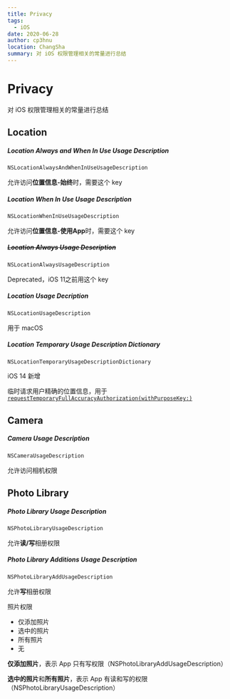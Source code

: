 ```yaml
---
title: Privacy
tags: 
  - iOS
date: 2020-06-28
author: cp3hnu
location: ChangSha
summary: 对 iOS 权限管理相关的常量进行总结
---
```

# Privacy

对 iOS 权限管理相关的常量进行总结

## Location

##### Location Always and When In Use Usage Description

```swift
NSLocationAlwaysAndWhenInUseUsageDescription
```

允许访问**位置信息-始终**时，需要这个 key

##### Location When In Use Usage Description

```swift
NSLocationWhenInUseUsageDescription
```

允许访问**位置信息-使用App**时，需要这个 key

##### ~~Location Always Usage Description~~

```swift
NSLocationAlwaysUsageDescription
```

Deprecated，iOS 11之前用这个 key

##### Location Usage Decription

```swift
NSLocationUsageDescription
```

用于 macOS

##### Location Temporary Usage Description Dictionary

```swift
NSLocationTemporaryUsageDescriptionDictionary
```

iOS 14 新增

临时请求用户精确的位置信息，用于 [`requestTemporaryFullAccuracyAuthorization(withPurposeKey:)`](https://developer.apple.com/documentation/corelocation/cllocationmanager/3600216-requesttemporaryfullaccuracyauth)

## Camera

#####  Camera Usage Description

```swift
NSCameraUsageDescription
```

允许访问相机权限

## Photo Library

##### Photo Library Usage Description

```swift
NSPhotoLibraryUsageDescription
```

允许**读/写**相册权限

##### Photo Library Additions Usage Description

```swift
NSPhotoLibraryAddUsageDescription
```

允许**写**相册权限

照片权限

- 仅添加照片
- 选中的照片
- 所有照片
- 无

**仅添加照片**，表示 App 只有写权限（NSPhotoLibraryAddUsageDescription）

**选中的照片**和**所有照片**，表示 App 有读和写的权限（NSPhotoLibraryUsageDescription）

